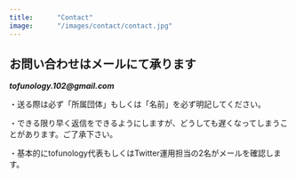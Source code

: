 ```yaml
---
title:      "Contact"
image:      "/images/contact/contact.jpg"
---
```

## お問い合わせはメールにて承ります

**_tofunology.102@gmail.com_**

・送る際は必ず「所属団体」もしくは「名前」を必ず明記してください。

・できる限り早く返信をできるようにしますが、どうしても遅くなってしまうことがあります。ご了承下さい。

・基本的にtofunology代表もしくはTwitter運用担当の2名がメールを確認します。
